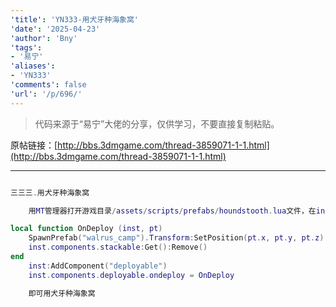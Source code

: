 ```yaml
---
'title': 'YN333-用犬牙种海象窝'
'date': '2025-04-23'
'author': 'Bny'
'tags':
- '易宁'
'aliases':
- 'YN333'
'comments': false
'url': '/p/696/'
---
```


> 代码来源于“易宁”大佬的分享，仅供学习，不要直接复制粘贴。

原帖链接：[http://bbs.3dmgame.com/thread-3859071-1-1.html](http://bbs.3dmgame.com/thread-3859071-1-1.html)

---

```lua  

三三三.用犬牙种海象窝

	用MT管理器打开游戏目录/assets/scripts/prefabs/houndstooth.lua文件，在inst:AddComponent("inspectable")的下一行插入以下内容：

local function OnDeploy (inst, pt)
	SpawnPrefab("walrus_camp").Transform:SetPosition(pt.x, pt.y, pt.z)
	inst.components.stackable:Get():Remove()
end
	inst:AddComponent("deployable")
	inst.components.deployable.ondeploy = OnDeploy

	即可用犬牙种海象窝

```  

